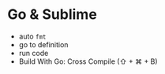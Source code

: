 # Go & Sublime

- auto `fmt`
- go to definition
- run code
- Build With Go: Cross Compile (⇧ + ⌘ + B)